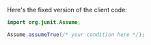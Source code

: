 Here's the fixed version of the client code:
```java
import org.junit.Assume;
```

```java
Assume.assumeTrue(/* your condition here */);
```